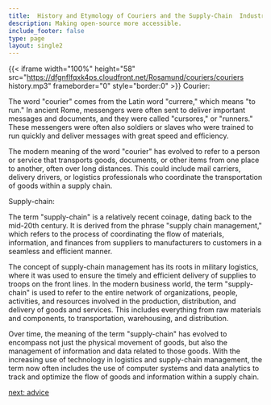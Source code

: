 ```yaml
---
title:  History and Etymology of Couriers and the Supply-Chain  Industry
description: Making open-source more accessible.
include_footer: false
type: page
layout: single2
---
```


{{< iframe width="100%" height="58" src="https://dfgnflfqxk4ps.cloudfront.net/Rosamund/couriers/couriers history.mp3" frameborder="0" style="border:0" >}}
Courier:

The word "courier" comes from the Latin word "currere," which means "to run." In ancient Rome, messengers were often sent to deliver important messages and documents, and they were called "cursores," or "runners." These messengers were often also soldiers or slaves who were trained to run quickly and deliver messages with great speed and efficiency.

The modern meaning of the word "courier" has evolved to refer to a person or service that transports goods, documents, or other items from one place to another, often over long distances. This could include mail carriers, delivery drivers, or logistics professionals who coordinate the transportation of goods within a supply chain.

Supply-chain:

The term "supply-chain" is a relatively recent coinage, dating back to the mid-20th century. It is derived from the phrase "supply chain management," which refers to the process of coordinating the flow of materials, information, and finances from suppliers to manufacturers to customers in a seamless and efficient manner.

The concept of supply-chain management has its roots in military logistics, where it was used to ensure the timely and efficient delivery of supplies to troops on the front lines. In the modern business world, the term "supply-chain" is used to refer to the entire network of organizations, people, activities, and resources involved in the production, distribution, and delivery of goods and services. This includes everything from raw materials and components, to transportation, warehousing, and distribution.

Over time, the meaning of the term "supply-chain" has evolved to encompass not just the physical movement of goods, but also the management of information and data related to those goods. With the increasing use of technology in logistics and supply-chain management, the term now often includes the use of computer systems and data analytics to track and optimize the flow of goods and information within a supply chain.


<a href="https://workdojos.com/couriers/advice">next: advice</a>

